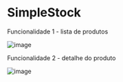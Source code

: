 # SimpleStock


Funcionalidade 1 - lista de produtos

![image](https://github.com/haroldjose30/SimpleStock/tree/main/SimpleStock/Documents/ProductListPage.png)


Funcionalidade 2 - detalhe do produto

![image](https://github.com/haroldjose30/SimpleStock/tree/main/SimpleStock/Documents/ProductDetailPage.png)





